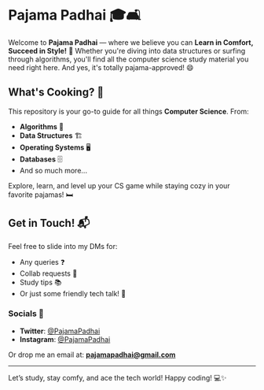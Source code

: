 # Pajama Padhai 🎓🛋️

Welcome to **Pajama Padhai** — where we believe you can **Learn in Comfort, Succeed in Style!** 🌟 Whether you're diving into data structures or surfing through algorithms, you'll find all the computer science study material you need right here. And yes, it's totally pajama-approved! 😄

## What's Cooking? 🍳

This repository is your go-to guide for all things **Computer Science**. From:

- **Algorithms** 🤖
- **Data Structures** 🏗️
- **Operating Systems** 🖥️
- **Databases** 🗄️
- And so much more...

Explore, learn, and level up your CS game while staying cozy in your favorite pajamas! 🛏️

## Get in Touch! 📬

Feel free to slide into my DMs for:

- Any queries ❓
- Collab requests 🤝
- Study tips 📚
- Or just some friendly tech talk! 💬

### Socials 📱

- **Twitter**: [@PajamaPadhai](https://twitter.com/PajamaPadhai)
- **Instagram**: [@PajamaPadhai](https://instagram.com/PajamaPadhai)

Or drop me an email at: **pajamapadhai@gmail.com**

---

Let’s study, stay comfy, and ace the tech world! Happy coding! 💻✨

